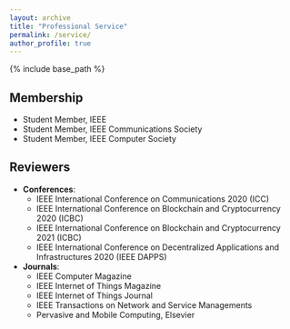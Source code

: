 ```yaml
---
layout: archive
title: "Professional Service"
permalink: /service/
author_profile: true
---
```


{% include base_path %}

Membership
----------
- Student Member, IEEE
- Student Member, IEEE Communications Society
- Student Member, IEEE Computer Society

Reviewers
---------
- **Conferences**:
  - IEEE International Conference on Communications 2020 (ICC)
  - IEEE International Conference on Blockchain and Cryptocurrency 2020 (ICBC)
  - IEEE International Conference on Blockchain and Cryptocurrency 2021 (ICBC)
  - IEEE International Conference on Decentralized Applications and Infrastructures 2020 (IEEE DAPPS)
- **Journals**:
  - IEEE Computer Magazine
  - IEEE Internet of Things Magazine
  - IEEE Internet of Things Journal
  - IEEE Transactions on Network and Service Managements
  - Pervasive and Mobile Computing, Elsevier
